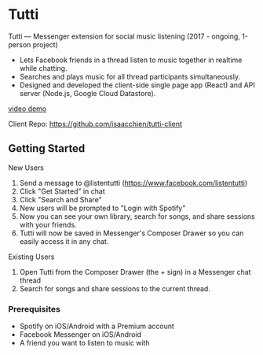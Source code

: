 # Tutti

Tutti   —    Messenger   extension   for   social   music   listening    (2017   -   ongoing,   1-person   project)
* Lets   Facebook   friends   in   a   thread   listen   to   music   together   in   realtime   while   chatting.
* Searches   and   plays   music   for   all   thread   participants   simultaneously.
* Designed   and   developed   the   client-side   single   page   app   (React)   and   API   server   (Node.js,   Google
Cloud   Datastore).

[video demo](https://youtu.be/Wn03N4eRnc8)

Client Repo: https://github.com/isaacchien/tutti-client

## Getting Started

New Users
1. Send a message to @listentutti (https://www.facebook.com/listentutti)
2. Click "Get Started" in chat
3. Click "Search and Share"
4. New users will be prompted to "Login with Spotify"
5. Now you can see your own library, search for songs, and share sessions with your friends. 
6. Tutti will now be saved in Messenger's Composer Drawer so you can easily access it in any chat.  

Existing Users
1. Open Tutti from the Composer Drawer (the + sign) in a Messenger chat thread
2. Search for songs and share sessions to the current thread. 

### Prerequisites
* Spotify on iOS/Android with a Premium account
* Facebook Messenger on iOS/Android 
* A friend you want to listen to music with  

